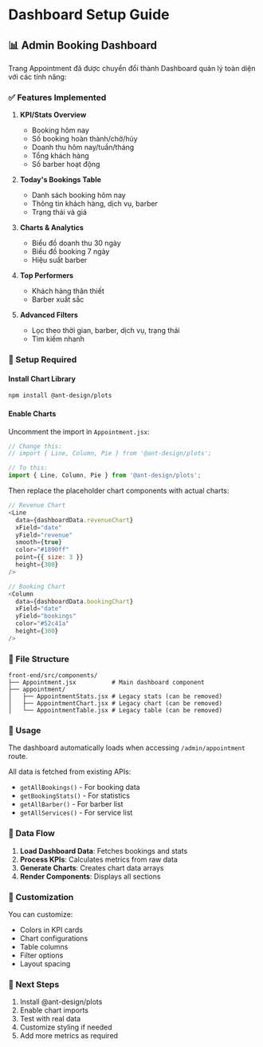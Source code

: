 # Dashboard Setup Guide

## 📊 Admin Booking Dashboard

Trang Appointment đã được chuyển đổi thành Dashboard quản lý toàn diện với các tính năng:

### ✅ Features Implemented

1. **KPI/Stats Overview**
   - Booking hôm nay
   - Số booking hoàn thành/chờ/hủy
   - Doanh thu hôm nay/tuần/tháng
   - Tổng khách hàng
   - Số barber hoạt động

2. **Today's Bookings Table**
   - Danh sách booking hôm nay
   - Thông tin khách hàng, dịch vụ, barber
   - Trạng thái và giá

3. **Charts & Analytics**
   - Biểu đồ doanh thu 30 ngày
   - Biểu đồ booking 7 ngày
   - Hiệu suất barber

4. **Top Performers**
   - Khách hàng thân thiết
   - Barber xuất sắc

5. **Advanced Filters**
   - Lọc theo thời gian, barber, dịch vụ, trạng thái
   - Tìm kiếm nhanh

### 🔧 Setup Required

#### Install Chart Library
```bash
npm install @ant-design/plots
```

#### Enable Charts
Uncomment the import in `Appointment.jsx`:
```javascript
// Change this:
// import { Line, Column, Pie } from '@ant-design/plots';

// To this:
import { Line, Column, Pie } from '@ant-design/plots';
```

Then replace the placeholder chart components with actual charts:

```javascript
// Revenue Chart
<Line
  data={dashboardData.revenueChart}
  xField="date"
  yField="revenue"
  smooth={true}
  color="#1890ff"
  point={{ size: 3 }}
  height={300}
/>

// Booking Chart
<Column
  data={dashboardData.bookingChart}
  xField="date"
  yField="bookings"
  color="#52c41a"
  height={300}
/>
```

### 📁 File Structure

```
front-end/src/components/
├── Appointment.jsx          # Main dashboard component
├── appointment/
│   ├── AppointmentStats.jsx # Legacy stats (can be removed)
│   ├── AppointmentChart.jsx # Legacy chart (can be removed)
│   └── AppointmentTable.jsx # Legacy table (can be removed)
```

### 🎯 Usage

The dashboard automatically loads when accessing `/admin/appointment` route.

All data is fetched from existing APIs:
- `getAllBookings()` - For booking data
- `getBookingStats()` - For statistics
- `getAllBarber()` - For barber list
- `getAllServices()` - For service list

### 🔄 Data Flow

1. **Load Dashboard Data**: Fetches bookings and stats
2. **Process KPIs**: Calculates metrics from raw data
3. **Generate Charts**: Creates chart data arrays
4. **Render Components**: Displays all sections

### 🎨 Customization

You can customize:
- Colors in KPI cards
- Chart configurations
- Table columns
- Filter options
- Layout spacing

### 🚀 Next Steps

1. Install @ant-design/plots
2. Enable chart imports
3. Test with real data
4. Customize styling if needed
5. Add more metrics as required
